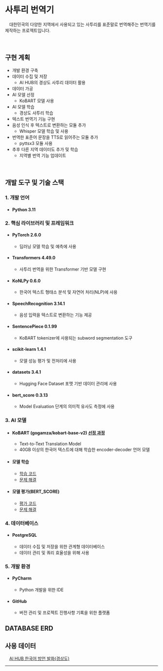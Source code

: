 # 사투리 번역기
　대한민국의 다양한 지역에서 사용되고 있는 사투리를 표준말로 번역해주는 번역기를 제작하는 프로젝트입니다.

　

## 구현 계획
- 개발 환경 구축
- 데이터 수집 및 저장
  - AI HUB의 경상도 사투리 데이터 활용
- 데이터 가공
- AI 모델 선정
  - KoBART 모델 사용
- AI 모델 학습
  - 경상도 사투리 학습
- 텍스트 번역기 기능 구현
- 음성 인식 후 텍스트로 변환하는 모듈 추가
  - Whisper 모델 학습 및 사용
- 번역한 표준어 문장을 TTS로 읽어주는 모듈 추가
  - pyttsx3 모듈 사용
- 추후 다른 지역 데이터도 추가 및 학습
  - 지역별 번역 기능 업데이트
    

　


## 개발 도구 및 기술 스택
### 1. 개발 언어
- #### Python 3.11
### 2. 핵심 라이브러리 및 프레임워크
- #### PyTorch 2.6.0
  - 딥러닝 모델 학습 및 예측에 사용
- #### Transformers 4.49.0
  - 사투리 번역을 위한 Transformer 기반 모델 구현
- #### KoNLPy 0.6.0
  - 한국어 텍스트 형태소 분석 및 자연어 처리(NLP)에 사용
- #### SpeechRecognition 3.14.1
  - 음성 입력을 텍스트로 변환하는 기능 제공
- #### SentencePiece 0.1.99
  - KoBART tokenizer에 사용되는 subword segmentation 도구
- #### scikit-learn 1.4.1
  - 모델 성능 평가 및 전처리에 사용
- #### datasets 3.4.1
  - Hugging Face Dataset 포맷 기반 데이터 관리에 사용
- #### bert_score 0.3.13
  - Model Evaluation 단계의 의미적 유사도 측정에 사용
### 3. AI 모델
- #### KoBART (gogamza/kobart-base-v2) [선정 과정](https://github.com/IMBLOP/dialect-translator/issues/2#issue-2995355902)
  - Text-to-Text Translation Model
  - 40GB 이상의 한국어 텍스트에 대해 학습한 encoder-decoder 언어 모델
- #### 모델 학습
  - [학습 코드](src/training/training.py)
  - [문제 해결](https://github.com/IMBLOP/dialect-translator/issues/1#issue-2995320637)
- #### 모델 평가(BERT_SCORE)
  - [평가 코드](src/evaluation/bert_score_eval.py)
  - [문제 해결](https://github.com/IMBLOP/dialect-translator/issues/3#issue-2995488377)

### 4. 데이터베이스
- #### PostgreSQL
  - 데이터 수집 및 저장을 위한 관계형 데이터베이스
  - 데이터 관리 및 쿼리 효율성을 위해 사용
### 5. 개발 환경
- #### PyCharm
  - Python 개발을 위한 IDE
- #### GitHub
  - 버전 관리 및 프로젝트 진행사항 기록을 위한 플랫폼


## DATABASE ERD




## 사용 데이터
　[AI HUB 한국어 방언 발화(경상도)](https://aihub.or.kr/aihubdata/data/view.do?currMenu=&topMenu=&aihubDataSe=data&dataSetSn=119)

---

